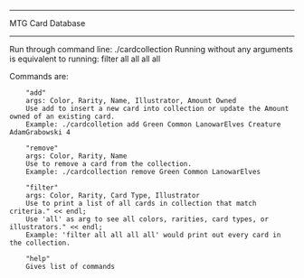 ************

MTG Card Database

************

Run through command line:
./cardcollection
Running without any arguments is equivalent to running:
filter all all all all 

Commands are:

        "add"
        args: Color, Rarity, Name, Illustrator, Amount Owned
        Use add to insert a new card into collection or update the Amount owned of an existing card.
        Example: ./cardcolletion add Green Common LanowarElves Creature AdamGrabowski 4

        "remove" 
        args: Color, Rarity, Name
        Use to remove a card from the collection.
        Example: ./cardcollection remove Green Common LanowarElves

        "filter"
        args: Color, Rarity, Card Type, Illustrator
        Use to print a list of all cards in collection that match criteria." << endl;
        Use 'all' as arg to see all colors, rarities, card types, or illustrators." << endl;
        Example: 'filter all all all all' would print out every card in the collection.

        "help"
        Gives list of commands   